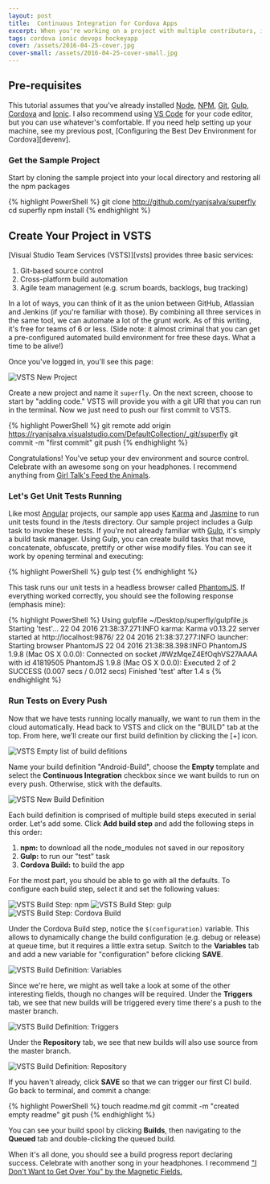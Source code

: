 ```yaml
---
layout: post
title:  Continuous Integration for Cordova Apps
excerpt: When you're working on a project with multiple contributors, it helps to know which commit broke the build... and it helps even more to prevent that commit from ever happening. In the first of a four part series, we'll use continuous integration to run unit tests on every commit and build for Android in the cloud.
tags: cordova ionic devops hockeyapp
cover: /assets/2016-04-25-cover.jpg
cover-small: /assets/2016-04-25-cover-small.jpg
---
```

## Pre-requisites
This tutorial assumes that you've already installed [Node][node], [NPM][npm], [Git][git], [Gulp][gulp], [Cordova][cordova] and [Ionic][ionic]. I also recommend using [VS Code][code] for your code editor, but you can use whatever's comfortable. If you need help setting up your machine, see my previous post, [Configuring the Best Dev Environment for Cordova][devenv]. 

### Get the Sample Project
Start by cloning the sample project into your local directory and restoring all the npm packages

{% highlight PowerShell %}
git clone http://github.com/ryanjsalva/superfly
cd superfly
npm install
{% endhighlight %}

## Create Your Project in VSTS
[Visual Studio Team Services (VSTS)][vsts] provides three basic services:

1. Git-based source control
2. Cross-platform build automation
3. Agile team management (e.g. scrum boards, backlogs, bug tracking)

In a lot of ways, you can think of it as the union between GitHub, Atlassian and Jenkins (if you're familiar with those). By combining all three services in the same tool, we can automate a lot of the grunt work. As of this writing, it's free for teams of 6 or less. (Side note: it almost criminal that you can get a pre-configured automated build environment for free these days. What a time to be alive!) 

Once you've logged in, you'll see this page:

![VSTS New Project](/assets/2016-04-25-vsts-new-project.png)

Create a new project and name it `superfly`. On the next screen, choose to start by "adding code." VSTS will provide you with a git URI that you can run in the terminal. Now we just need to push our first commit to VSTS. 

{% highlight PowerShell %}
git remote add origin https://ryanjsalva.visualstudio.com/DefaultCollection/_git/superfly
git commit -m "first commit"
git push
{% endhighlight %}

Congratulations! You've setup your dev environment and source control. Celebrate with an awesome song on your headphones. I recommend anything from [Girl Talk's Feed the Animals][girltalk]. 

### Let's Get Unit Tests Running
Like most [Angular][angular] projects, our sample app uses [Karma][karma] and [Jasmine][jasmine] to run unit tests found in the /tests directory. Our sample project includes a Gulp task to invoke these tests. If you're not already familiar with [Gulp][gulp], it's simply a build task manager. Using Gulp, you can create build tasks that move, concatenate, obfuscate, prettify or other wise modify files. You can see it work by opening terminal and executing:

{% highlight PowerShell %}
gulp test
{% endhighlight %}

This task runs our unit tests in a headless browser called [PhantomJS][phantom]. If everything worked correctly, you should see the following response (emphasis mine):

{% highlight PowerShell %}
Using gulpfile ~/Desktop/superfly/gulpfile.js
Starting 'test'...
22 04 2016 21:38:37.271:INFO karma: Karma v0.13.22 server started at http://localhost:9876/
22 04 2016 21:38:37.277:INFO launcher: Starting browser PhantomJS
22 04 2016 21:38:38.398:INFO PhantomJS 1.9.8 (Mac OS X 0.0.0): Connected on socket /#WzMqeZ4EfOqhVS27AAAA with id 41819505
PhantomJS 1.9.8 (Mac OS X 0.0.0): Executed 2 of 2 SUCCESS (0.007 secs / 0.012 secs)
Finished 'test' after 1.4 s
{% endhighlight %}

### Run Tests on Every Push
Now that we have tests running locally manually, we want to run them in the cloud automatically. Head back to VSTS and click on the "BUILD" tab at the top. From here, we'll create our first build definition by clicking the [+] icon.

![VSTS Empty list of build defitions](/assets/2016-04-25-build-definition-empty.png)

Name your build definition "Android-Build", choose the **Empty** template and select the **Continuous Integration** checkbox since we want builds to run on every push. Otherwise, stick with the defaults.

![VSTS New Build Definition](/assets/2016-04-25-build-definition-new.png)

Each build definition is comprised of multiple build steps executed in serial order. Let's add some. Click **Add build step** and add the following steps in this order:

1. **npm:** to download all the node_modules not saved in our repository
2. **Gulp:** to run our "test" task
3. **Cordova Build:** to build the app

For the most part, you should be able to go with all the defaults. To configure each build step, select it and set the following values:

![VSTS Build Step: npm](/assets/2016-04-25-build-step-npm.png)
![VSTS Build Step: gulp](/assets/2016-04-25-build-step-gulp.png)
![VSTS Build Step: Cordova Build](/assets/2016-04-25-build-step-cordova.png)

Under the Cordova Build step, notice the `$(configuration)` variable. This allows to dynamically change the build configuration (e.g. debug or release) at queue time, but it requires a little extra setup. Switch to the **Variables** tab and add a new variable for "configuration" before clicking **SAVE**.

![VSTS Build Definition: Variables](/assets/2016-04-25-build-definition-variables.png)

Since we're here, we might as well take a look at some of the other interesting fields, though no changes will be required. Under the **Triggers** tab, we see that new builds will be triggered every time there's a push to the master branch.

![VSTS Build Definition: Triggers](/assets/2016-04-25-build-definition-triggers.png)

Under the **Repository** tab, we see that new builds will also use source from the master branch.

![VSTS Build Definition: Repository](/assets/2016-04-25-build-definition-repository.png)

If you haven't already, click **SAVE** so that we can trigger our first CI build. Go back to terminal, and commit a change:

{% highlight PowerShell %}
touch readme.md
git commit -m "created empty readme"
git push
{% endhighlight %}

You can see your build spool by clicking **Builds**, then navigating to the **Queued** tab and double-clicking the queued build.

When it's all done, you should see a build progress report declaring success. Celebrate with another song in your headphones. I recommend ["I Don't Want to Get Over You" by the Magnetic Fields.][magnetic]



[node]: https://nodejs.org/ 
[npm]: https://www.npmjs.com/
[git]: https://git-scm.com/
[cordova]: https://cordova.apache.org
[ionic]: https://ionicframework.com
[code]: http://code.visualstudio.com
[angular]: https://angularjs.org
[girltalk]: https://soundcloud.com/burtonsnowgod/girl-talk-feed-the-animals-1
[karma]: https://karma-runner.github.io/
[jasmine]: http://jasmine.github.io/
[phantom]: https://phantomjs.org/
[gulp]: https://gulpjs.com
[magnetic]: https://www.youtube.com/watch?v=WVEhNHIzJec